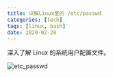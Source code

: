 ```yaml
---
title: 详解Linux里的 /etc/passwd
categories: [Tech]
tags: [linux, bash]
date: 2020-02-28
---
```


深入了解 Linux 的系统用户配置文件。

<!-- more -->

![etc_passwd](https://tobyqin.github.io/images/etc_passwd.svg)
